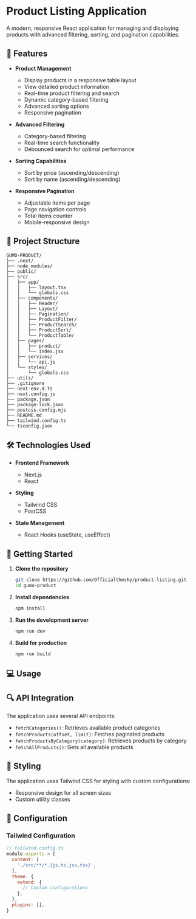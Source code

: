 # Product Listing Application

A modern, responsive React application for managing and displaying products with advanced filtering, sorting, and pagination capabilities.

## 🚀 Features

- **Product Management**
  - Display products in a responsive table layout
  - View detailed product information
  - Real-time product filtering and search
  - Dynamic category-based filtering
  - Advanced sorting options
  - Responsive pagination

- **Advanced Filtering**
  - Category-based filtering
  - Real-time search functionality
  - Debounced search for optimal performance

- **Sorting Capabilities**
  - Sort by price (ascending/descending)
  - Sort by name (ascending/descending)

- **Responsive Pagination**
  - Adjustable items per page
  - Page navigation controls
  - Total items counter
  - Mobile-responsive design

## 📁 Project Structure

```
GUMO-PRODUCT/
├── .next/
├── node_modules/
├── public/
├── src/
│   ├── app/
│   │   ├── layout.tsx
│   │   └── globals.css
│   ├── components/
│   │   ├── Header/
│   │   ├── Layout/
│   │   ├── Pagination/
│   │   ├── ProductFilter/
│   │   ├── ProductSearch/
│   │   ├── ProductSort/
│   │   └── ProductTable/
│   ├── pages/
│   │   ├── product/
│   │   └── index.jsx
│   ├── services/
│   │   └── api.js
│   └── styles/
│       └── globals.css
├── utils/
├── .gitignore
├── next-env.d.ts
├── next.config.js
├── package.json
├── package-lock.json
├── postcss.config.mjs
├── README.md
├── tailwind.config.ts
└── tsconfig.json
```

## 🛠️ Technologies Used

- **Frontend Framework**
  - Next.js
  - React

- **Styling**
  - Tailwind CSS
  - PostCSS

- **State Management**
  - React Hooks (useState, useEffect)

## 🚀 Getting Started

1. **Clone the repository**
   ```bash
   git clone https://github.com/Officialthesky/product-listing.git
   cd gumo-product
   ```

2. **Install dependencies**
   ```bash
   npm install
   ```

3. **Run the development server**
   ```bash
   npm run dev
   ```

4. **Build for production**
   ```bash
   npm run build
   ```

## 💻 Usage

## 🔍 API Integration

The application uses several API endpoints:

- `fetchCategories()`: Retrieves available product categories
- `fetchProducts(offset, limit)`: Fetches paginated products
- `fetchProductsByCategory(category)`: Retrieves products by category
- `fetchAllProducts()`: Gets all available products

## 🎨 Styling

The application uses Tailwind CSS for styling with custom configurations:

- Responsive design for all screen sizes
- Custom utility classes

## 🔧 Configuration

### Tailwind Configuration

```js
// tailwind.config.ts
module.exports = {
  content: [
    './src/**/*.{js,ts,jsx,tsx}',
  ],
  theme: {
    extend: {
      // Custom configurations
    },
  },
  plugins: [],
}
```
